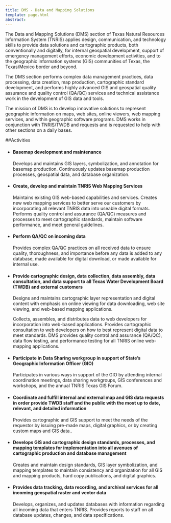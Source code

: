 ```yaml
---
title: DMS - Data and Mapping Solutions
template: page.html
abstract:
---
```


The Data and Mapping Solutions (DMS) section of Texas Natural Resources Information System (TNRIS) applies design, communication, and technology skills to provide data solutions and cartographic products, both conventionally and digitally, for internal geospatial development, support of emergency management efforts, economic development activities, and to the geographic information systems (GIS) communities of Texas, the Texas/Mexico border and beyond.

The DMS section performs complex data management practices, data processing, data creation, map production, cartographic standard development, and performs highly advanced GIS and geospatial quality assurance and quality control (QA/QC) services and technical assistance work in the development of GIS data and tools.

The mission of DMS is to develop innovative solutions to represent geographic information on maps, web sites, online viewers, web mapping services, and within geographic software programs. DMS works in conjunction with TNRIS/TWDB and requests and is requested to help with other sections on a daily bases.

##Activities
- #### Basemap development and maintenance

    Develops and maintains GIS layers, symbolization, and annotation for basemap production. Continuously updates basemap production processes, geospatial data, and database organization.

- #### Create, develop and maintain TNRIS Web Mapping Services

    Maintains existing GIS web-based capabilities and services. Creates new web mapping services to better serve our customers by incorporating all relevant TNRIS data into useable digital formats. Performs quality control and assurance (QA/QC) measures and processes to meet cartographic standards, maintain software performance, and meet general guidelines.

- #### Perform QA/QC on incoming data

    Provides complex QA/QC practices on all received data to ensure quality, thoroughness, and importance before any data is added to any database, made available for digital download, or made available for internal use.

- #### Provide cartographic design, data collection, data assembly, data consultation, and data support to all Texas Water Development Board (TWDB) and external customers
    Designs and maintains cartographic layer representation and digital content with emphasis on online viewing for data downloading, web site viewing, and web-based mapping applications.

    Collects, assembles, and distributes data to web developers for incorporation into web-based applications. Provides cartographic consultation to web developers on how to best represent digital data to meet standards. DMS provides quality control and assurance (QA/QC), data flow testing, and performance testing for all TNRIS online web-mapping applications.

- #### Participate in Data Sharing workgroup in support of State’s Geographic Information Officer (GIO)
    Participates in various ways in support of the GIO by attending internal coordination meetings, data sharing workgroups, GIS conferences and workshops, and the annual TNRIS Texas GIS Forum.

- #### Coordinate and fulfill internal and external map and GIS data requests in order provide TWDB staff and the public with the most up to date, relevant, and detailed information
    Provides cartographic and GIS support to meet the needs of the requestor by issuing pre-made maps, digital graphics, or by creating custom maps and GIS data..

- #### Develops GIS and cartographic design standards, processes, and mapping templates for implementation into all avenues of cartographic production and database management
    Creates and maintain design standards, GIS layer symbolization, and mapping templates to maintain consistency and organization for all GIS and mapping products, hard copy publications, and digital graphics.

- #### Provides data tracking, data recording, and archival services for all incoming geospatial raster and vector data
    Develops, organizes, and updates databases with information regarding all incoming data that enters TNRIS. Provides reports to staff on all database updates, changes, and data specifications.
